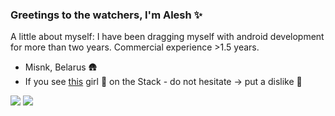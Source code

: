 ### Greetings to the watchers, I'm Alesh ✨

A little about myself: I have been dragging myself with android development for more than two years. Commercial experience >1.5 years. <br/>

- Misnk, Belarus 🛖
- If you see [this](https://stackoverflow.com/users/9674249/i30mb1) girl 💅 on the Stack - do not hesitate -> put a dislike 💢 

![](https://github-readme-stats.vercel.app/api?username=Alesh17&theme=calm&show_icons=true&count_private=true&line_height=40&hide=stars,prs)
![](https://github-readme-stats.vercel.app/api/pin/?username=Alesh17&repo=BaseProject&theme=calm)

